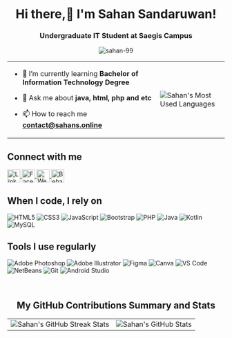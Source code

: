 <h1 align="center">Hi there,👋 I'm Sahan Sandaruwan!</h1>
<h3 align="center">Undergraduate IT Student at Saegis Campus</h3>

<p align="center">
  <img src="https://komarev.com/ghpvc/?username=sahan-99&label=Profile%20views&color=brightgreen&style=flat" alt="sahan-99" />
</p>

<table align="center">
  <tr>
    <td>
      
- 🌱 I’m currently learning **Bachelor of Information Technology Degree**

- 💬 Ask me about **java, html, php and etc**

- 📫 How to reach me **contact@sahans.online**
    </td>
    <td>
      <img src="https://github-readme-stats.vercel.app/api/top-langs/?username=sahan-99&layout=compact&theme=white" alt="Sahan's Most Used Languages" />
    </td>
  </tr>
</table>


<h2 align="left">Connect with me</h2>
<p align="left">
  <a href="https://www.linkedin.com/in/sahan99" target="_blank">
    <img align="center" src="https://img.shields.io/badge/LinkedIn-%230077B5?style=flat&logo=linkedin&logoColor=white" alt="LinkedIn - Sahan Sandaruwan" height="30" />
  </a>
  <a href="https://web.facebook.com/sahan.sandaruwan.798/" target="_blank">
    <img align="center" src="https://img.shields.io/badge/Facebook-%231877F2?style=flat&logo=facebook&logoColor=white" alt="Facebook - Sahan Sandaruwan" height="30" />
  </a>
  <a href="https://sahans.online" target="_blank">
    <img align="center" src="https://img.shields.io/badge/Website-%23F7DF1E?style=flat&logo=google-chrome&logoColor=black" alt="Website - Sahan Sandaruwan" height="30" />
  </a>
  <a href="https://www.behance.net/tmscreation" target="_blank">
    <img align="center" src="https://img.shields.io/badge/Behance-%231865F2?style=flat&logo=behance&logoColor=white" alt="Behance - Sahan Sandaruwan" height="30" />
  </a>
</p>

<h2 align="left">When I code, I rely on</h2>
<p align="left">
  <img src="https://img.shields.io/badge/HTML5-E34F26?style=for-the-badge&logo=html5&logoColor=white" alt="HTML5" />
  <img src="https://img.shields.io/badge/CSS3-1572B6?style=for-the-badge&logo=css3&logoColor=white" alt="CSS3" />
  <img src="https://img.shields.io/badge/JavaScript-F7DF1E?style=for-the-badge&logo=javascript&logoColor=black" alt="JavaScript" />
  <img src="https://img.shields.io/badge/Bootstrap-563D7C?style=for-the-badge&logo=bootstrap&logoColor=white" alt="Bootstrap" />
  <img src="https://img.shields.io/badge/PHP-777BB4?style=for-the-badge&logo=php&logoColor=white" alt="PHP" />
  <img src="https://img.shields.io/badge/Java-007396?style=for-the-badge&logo=java&logoColor=white" alt="Java" />
  <img src="https://img.shields.io/badge/Kotlin-0095D5?style=for-the-badge&logo=kotlin&logoColor=white" alt="Kotlin" />
  <img src="https://img.shields.io/badge/MySQL-4479A1?style=for-the-badge&logo=mysql&logoColor=white" alt="MySQL" />
</p>

<h2 align="left">Tools I use regularly</h2>
<p align="left">
<img src="https://img.shields.io/badge/Adobe%20Photoshop-31A8FF?style=for-the-badge&logo=adobe-photoshop&logoColor=white" alt="Adobe Photoshop" />
<img src="https://img.shields.io/badge/Adobe%20Illustrator-FF9A00?style=for-the-badge&logo=adobe-illustrator&logoColor=white" alt="Adobe Illustrator" />
<img src="https://img.shields.io/badge/Figma-F24E1E?style=for-the-badge&logo=figma&logoColor=white" alt="Figma" />
<img src="https://img.shields.io/badge/Canva-00C4CC?style=for-the-badge&logo=canva&logoColor=white" alt="Canva" />
<img src="https://img.shields.io/badge/VS%20Code-007ACC?style=for-the-badge&logo=visual-studio-code&logoColor=white" alt="VS Code" />
<img src="https://img.shields.io/badge/NetBeans-1B6AC6?style=for-the-badge&logo=apache-netbeans-ide&logoColor=white" alt="NetBeans" />
<img src="https://img.shields.io/badge/Git-F05032?style=for-the-badge&logo=git&logoColor=white" alt="Git" />
<img src="https://img.shields.io/badge/Android%20Studio-3DDC84?style=for-the-badge&logo=android-studio&logoColor=white" alt="Android Studio" />
</p>

<br>

<h2 align="center">My GitHub Contributions Summary and Stats</h2>
<table align="center">
  <tr>
    <td>
      <img src="https://github-readme-streak-stats.herokuapp.com/?user=sahan-99&theme=chartreuse-dark" alt="Sahan's GitHub Streak Stats" />
    </td>
    <td>
      <img src="https://github-readme-stats.vercel.app/api?username=sahan-99&show_icons=true&theme=chartreuse-dark" alt="Sahan's GitHub Stats" />
    </td>
  </tr>
</table>
